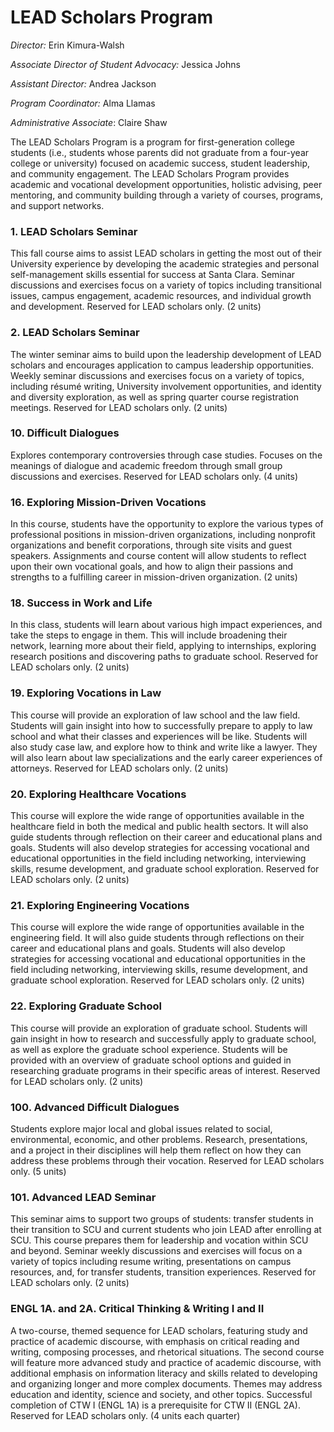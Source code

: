 LEAD Scholars Program
=====================

*Director:* Erin Kimura-Walsh

*Associate Director of Student Advocacy:* Jessica Johns

*Assistant Director:* Andrea Jackson

*Program Coordinator:* Alma Llamas

*Administrative Associate*: Claire Shaw

The LEAD Scholars Program is a program for first-generation college students (i.e., students whose parents did not graduate from a four-year college or university) focused on academic success, student leadership, and community engagement. The LEAD Scholars Program provides academic and vocational development opportunities, holistic advising, peer mentoring, and community building through a variety of courses, programs, and support networks.

### 1. LEAD Scholars Seminar

This fall course aims to assist LEAD scholars in getting the most out of their University experience by developing the academic strategies and personal self-management skills essential for success at Santa Clara. Seminar discussions and exercises focus on a variety of topics including transitional issues, campus engagement, academic resources, and individual growth and development. Reserved for LEAD scholars only. (2 units)

### 2. LEAD Scholars Seminar

The winter seminar aims to build upon the leadership development of LEAD scholars and encourages application to campus leadership opportunities. Weekly seminar discussions and exercises focus on a variety of topics, including résumé writing, University involvement opportunities, and identity and diversity exploration, as well as spring quarter course registration meetings. Reserved for LEAD scholars only. (2 units)

### 10. Difficult Dialogues

Explores contemporary controversies through case studies. Focuses on the meanings of dialogue and academic freedom through small group discussions and exercises. Reserved for LEAD scholars only. (4 units)

### 16. Exploring Mission-Driven Vocations

In this course, students have the opportunity to explore the various types of professional positions in mission-driven organizations, including nonprofit organizations and benefit corporations, through site visits and guest speakers. Assignments and course content will allow students to reflect upon their own vocational goals, and how to align their passions and strengths to a fulfilling career in mission-driven organization. (2 units)

### 18. Success in Work and Life

In this class, students will learn about various high impact experiences, and take the steps to engage in them. This will include broadening their network, learning more about their field, applying to internships, exploring research positions and discovering paths to graduate school. Reserved for LEAD scholars only. (2 units)

### 19. Exploring Vocations in Law

This course will provide an exploration of law school and the law field. Students will gain insight into how to successfully prepare to apply to law school and what their classes and experiences will be like. Students will also study case law, and explore how to think and write like a lawyer. They will also learn about law specializations and the early career experiences of attorneys. Reserved for LEAD scholars only. (2 units)

### 20. Exploring Healthcare Vocations

This course will explore the wide range of opportunities available in the healthcare field in both the medical and public health sectors. It will also guide students through reflection on their career and educational plans and goals. Students will also develop strategies for accessing vocational and educational opportunities in the field including networking, interviewing skills, resume development, and graduate school exploration. Reserved for LEAD scholars only. (2 units)

### 21. Exploring Engineering Vocations

This course will explore the wide range of opportunities available in the engineering field. It will also guide students through reflections on their career and educational plans and goals. Students will also develop strategies for accessing vocational and educational opportunities in the field including networking, interviewing skills, resume development, and graduate school exploration. Reserved for LEAD scholars only. (2 units)

### 22. Exploring Graduate School

This course will provide an exploration of graduate school. Students will gain insight in how to research and successfully apply to graduate school, as well as explore the graduate school experience. Students will be provided with an overview of graduate school options and guided in researching graduate programs in their specific areas of interest. Reserved for LEAD scholars only. (2 units)

### 100. Advanced Difficult Dialogues

Students explore major local and global issues related to social, environmental, economic, and other problems. Research, presentations, and a project in their disciplines will help them reflect on how they can address these problems through their vocation. Reserved for LEAD scholars only. (5 units)

### 101. Advanced LEAD Seminar

This seminar aims to support two groups of students: transfer students in their transition to SCU and current students who join LEAD after enrolling at SCU. This course prepares them for leadership and vocation within SCU and beyond. Seminar weekly discussions and exercises will focus on a variety of topics including resume writing, presentations on campus resources, and, for transfer students, transition experiences. Reserved for LEAD scholars only. (2 units)

### ENGL 1A. and 2A. Critical Thinking & Writing I and II

A two-course, themed sequence for LEAD scholars, featuring study and practice of academic discourse, with emphasis on critical reading and writing, composing processes, and rhetorical situations. The second course will feature more advanced study and practice of academic discourse, with additional emphasis on information literacy and skills related to developing and organizing longer and more complex documents. Themes may address education and identity, science and society, and other topics. Successful completion of CTW I (ENGL 1A) is a prerequisite for CTW II (ENGL 2A). Reserved for LEAD scholars only. (4 units each quarter)
